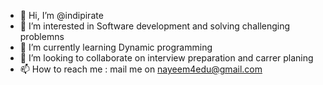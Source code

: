 - 👋 Hi, I’m @indipirate
- 👀 I’m interested in Software development and solving challenging problemns
- 🌱 I’m currently learning Dynamic programming
- 💞️ I’m looking to collaborate on interview preparation and carrer planing
- 📫 How to reach me : mail me on nayeem4edu@gmail.com

<!---
indipirate/indipirate is a ✨ special ✨ repository because its `README.md` (this file) appears on your GitHub profile.
You can click the Preview link to take a look at your changes.
--->
